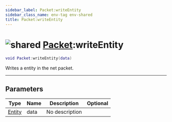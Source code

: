 ```yaml
---
sidebar_label: Packet:writeEntity
sidebar_class_name: env-tag env-shared
title: Packet:writeEntity
---
```


# <img src='/img/wiki/shared.png' alt='shared' classname='env-tag' /> [Packet](../packet/README.md):writeEntity

```lua
void Packet:writeEntity(data)
```

Writes a entity in the net packet.<br/>

-----------------
## Parameters

| Type   | Name | Description | Optional |
| ------ | ---- | ----------- | -------: |
| [Entity](../entity/README.md) | data | No description |   |
